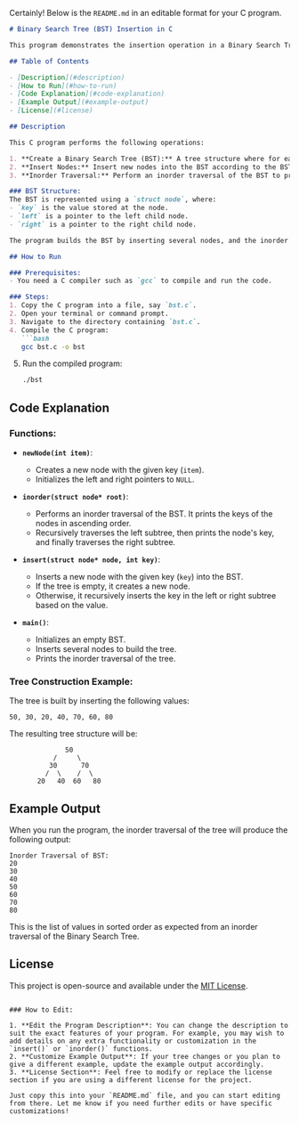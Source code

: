 Certainly! Below is the `README.md` in an editable format for your C program.

```markdown
# Binary Search Tree (BST) Insertion in C

This program demonstrates the insertion operation in a Binary Search Tree (BST) using C. It allows you to insert nodes into the BST and perform an inorder traversal to print the values in sorted order.

## Table of Contents

- [Description](#description)
- [How to Run](#how-to-run)
- [Code Explanation](#code-explanation)
- [Example Output](#example-output)
- [License](#license)

## Description

This C program performs the following operations:

1. **Create a Binary Search Tree (BST):** A tree structure where for each node, the left child contains values less than the parent node, and the right child contains values greater than the parent node.
2. **Insert Nodes:** Insert new nodes into the BST according to the BST property.
3. **Inorder Traversal:** Perform an inorder traversal of the BST to print the values in ascending order.

### BST Structure:
The BST is represented using a `struct node`, where:
- `key` is the value stored at the node.
- `left` is a pointer to the left child node.
- `right` is a pointer to the right child node.

The program builds the BST by inserting several nodes, and the inorder traversal is used to print the nodes in sorted order.

## How to Run

### Prerequisites:
- You need a C compiler such as `gcc` to compile and run the code.

### Steps:
1. Copy the C program into a file, say `bst.c`.
2. Open your terminal or command prompt.
3. Navigate to the directory containing `bst.c`.
4. Compile the C program:
   ```bash
   gcc bst.c -o bst
   ```
5. Run the compiled program:
   ```bash
   ./bst
   ```

## Code Explanation

### Functions:

- **`newNode(int item)`**: 
    - Creates a new node with the given key (`item`).
    - Initializes the left and right pointers to `NULL`.

- **`inorder(struct node* root)`**: 
    - Performs an inorder traversal of the BST. It prints the keys of the nodes in ascending order.
    - Recursively traverses the left subtree, then prints the node's key, and finally traverses the right subtree.

- **`insert(struct node* node, int key)`**: 
    - Inserts a new node with the given key (`key`) into the BST.
    - If the tree is empty, it creates a new node.
    - Otherwise, it recursively inserts the key in the left or right subtree based on the value.

- **`main()`**:
    - Initializes an empty BST.
    - Inserts several nodes to build the tree.
    - Prints the inorder traversal of the tree.

### Tree Construction Example:

The tree is built by inserting the following values:
```plaintext
50, 30, 20, 40, 70, 60, 80
```

The resulting tree structure will be:

```
              50
           /     \
          30      70
         /  \    /  \
       20   40  60   80
```

## Example Output

When you run the program, the inorder traversal of the tree will produce the following output:

```
Inorder Traversal of BST:
20 
30 
40 
50 
60 
70 
80 
```

This is the list of values in sorted order as expected from an inorder traversal of the Binary Search Tree.

## License

This project is open-source and available under the [MIT License](https://opensource.org/licenses/MIT).
```

### How to Edit:

1. **Edit the Program Description**: You can change the description to suit the exact features of your program. For example, you may wish to add details on any extra functionality or customization in the `insert()` or `inorder()` functions.
2. **Customize Example Output**: If your tree changes or you plan to give a different example, update the example output accordingly.
3. **License Section**: Feel free to modify or replace the license section if you are using a different license for the project.

Just copy this into your `README.md` file, and you can start editing from there. Let me know if you need further edits or have specific customizations!
